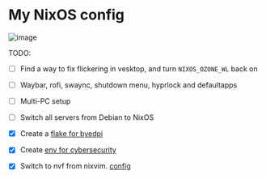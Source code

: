 # My NixOS config

![image](https://github.com/user-attachments/assets/9486ba50-0495-4f83-b120-6e613bc605c7)

TODO:

- [ ] Find a way to fix flickering in vesktop, and turn `NIXOS_OZONE_WL` back on
- [ ] Waybar, rofi, swaync, shutdown menu, hyprlock and defaultapps
- [ ] Multi-PC setup
- [ ] Switch all servers from Debian to NixOS

- [x] Create a [flake for byedpi](https://github.com/ch4og/byedpi-flake)
- [x] Create [env for cybersecurity](https://github.com/ch4og/nixcybersec)
- [x] Switch to nvf from nixvim. [config](https://github.com/ch4og/nvf)
